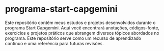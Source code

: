 # programa-start-capgemini
Este repositório contém meus estudos e projetos desenvolvidos durante o programa Start Capgemini. Aqui você encontrará anotações, códigos-fonte, exercícios e projetos práticos que abrangem diversos tópicos abordados no programa. Este repositório serve como um recurso de aprendizado contínuo e uma referência para futuras revisões.
